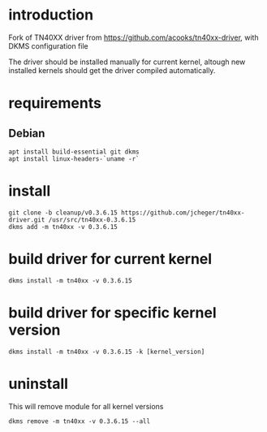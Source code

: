 introduction
============
Fork of TN40XX driver from https://github.com/acooks/tn40xx-driver, with DKMS configuration file

The driver should be installed manually for current kernel, altough new installed kernels should get the driver compiled automatically.

requirements
============

Debian
------
    apt install build-essential git dkms
    apt install linux-headers-`uname -r`

install
=======
    git clone -b cleanup/v0.3.6.15 https://github.com/jcheger/tn40xx-driver.git /usr/src/tn40xx-0.3.6.15
    dkms add -m tn40xx -v 0.3.6.15

build driver for current kernel
===============================
    dkms install -m tn40xx -v 0.3.6.15
    
build driver for specific kernel version
========================================
    dkms install -m tn40xx -v 0.3.6.15 -k [kernel_version]

uninstall
=========
This will remove module for all kernel versions

    dkms remove -m tn40xx -v 0.3.6.15 --all
